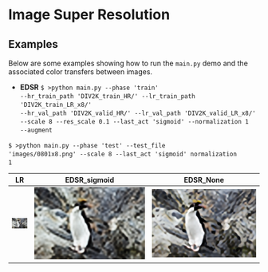 # Image Super Resolution  

## Examples
Below are some examples showing how to run the <code>main.py</code> demo and the associated color transfers between images.

- **EDSR**
<code>$ >python main.py --phase 'train' --hr_train_path 'DIV2K_train_HR/' --lr_train_path 'DIV2K_train_LR_x8/' --hr_val_path 
 'DIV2K_valid_HR/' --lr_val_path 'DIV2K_valid_LR_x8/' --scale 8 --res_scale 0.1 --last_act 'sigmoid' --normalization 1 --augment</code>

<code>$ >python main.py --phase 'test' --test_file 'images/0801x8.png' --scale 8 --last_act 'sigmoid' normalization 1</code>

|  LR   | EDSR_sigmoid | EDSR_None|
|  ----  | ----  | ----  |
| <img src="images/0801x8.png"  alt="transfer" />  | <img src="logs/result/EDSR/0801x8_sigmoid.png" alt="transfer" /> | <img src="logs/result/EDSR/0801x8_None.png" alt="transfer" /> |

